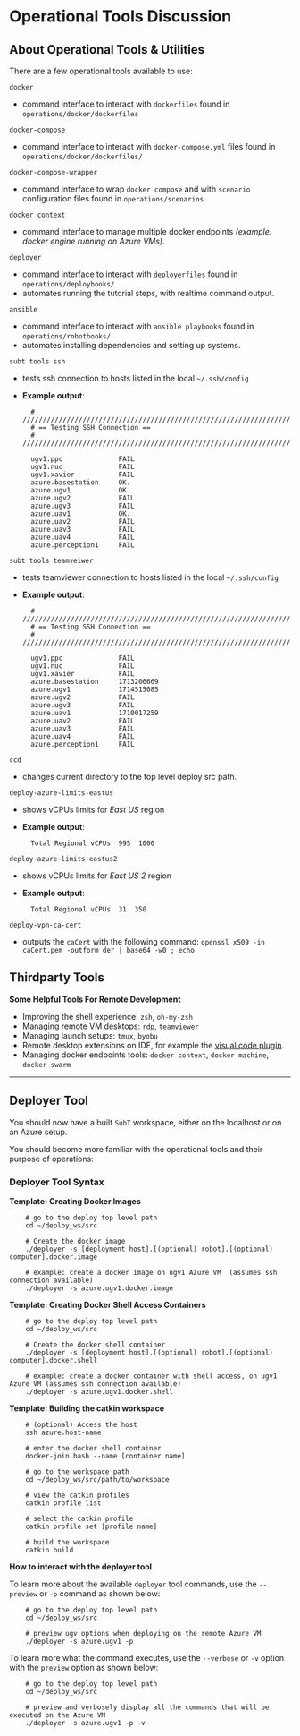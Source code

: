 # Operational Tools Discussion

## About Operational Tools & Utilities

There are a few operational tools available to use:

`docker`

  - command interface to interact with `dockerfiles` found in `operations/docker/dockerfiles`

`docker-compose`

  - command interface to interact with `docker-compose.yml` files found in `operations/docker/dockerfiles/`

`docker-compose-wrapper`

  - command interface to wrap `docker compose` and with `scenario` configuration files found in `operations/scenarios`

`docker context`

  - command interface to manage multiple docker endpoints *(example: docker engine running on Azure VMs)*.

`deployer`

  - command interface to interact with `deployerfiles` found in `operations/deploybooks/`
  - automates running the tutorial steps, with realtime command output.

`ansible`

  - command interface to interact with `ansible playbooks` found in `operations/robotbooks/`
  - automates installing dependencies and setting up systems.

`subt tools ssh`

  - tests ssh connection to hosts listed in the local `~/.ssh/config`

  - **Example output**:

          # //////////////////////////////////////////////////////////////////////////////
          # == Testing SSH Connection ==
          # //////////////////////////////////////////////////////////////////////////////

          ugv1.ppc              FAIL
          ugv1.nuc              FAIL
          ugv1.xavier           FAIL
          azure.basestation     OK.
          azure.ugv1            OK.
          azure.ugv2            FAIL
          azure.ugv3            FAIL
          azure.uav1            OK.
          azure.uav2            FAIL
          azure.uav3            FAIL
          azure.uav4            FAIL
          azure.perception1     FAIL

`subt tools teamveiwer`

  - tests teamviewer connection to hosts listed in the local `~/.ssh/config`

  - **Example output**:

          # //////////////////////////////////////////////////////////////////////////////
          # == Testing SSH Connection ==
          # //////////////////////////////////////////////////////////////////////////////

          ugv1.ppc              FAIL
          ugv1.nuc              FAIL
          ugv1.xavier           FAIL
          azure.basestation     1713206669
          azure.ugv1            1714515085
          azure.ugv2            FAIL
          azure.ugv3            FAIL
          azure.uav1            1710017259
          azure.uav2            FAIL
          azure.uav3            FAIL
          azure.uav4            FAIL
          azure.perception1     FAIL

`ccd`

  - changes current directory to the top level deploy src path.

`deploy-azure-limits-eastus`

  - shows vCPUs limits for *East US* region

  - **Example output**:

          Total Regional vCPUs  995  1000

`deploy-azure-limits-eastus2`

  - shows vCPUs limits for *East US 2* region

  - **Example output**:

          Total Regional vCPUs  31  350

`deploy-vpn-ca-cert`

  - outputs the `caCert` with the following command: `openssl x509 -in caCert.pem -outform der | base64 -w0 ; echo`

## Thirdparty Tools

**Some Helpful Tools For Remote Development**

- Improving the shell experience: `zsh`, `oh-my-zsh`
- Managing remote VM desktops: `rdp`, `teamviewer`
- Managing launch setups: `tmux`, `byobu`
- Remote desktop extensions on IDE, for example the [visual code plugin](https://code.visualstudio.com/docs/remote/remote-overview).
- Managing docker endpoints tools: `docker context`, `docker machine`, `docker swarm`

* * *

## Deployer Tool

You should now have a built `SubT` workspace, either on the localhost or on an Azure setup.

You should become more familiar with the operational tools and their purpose of operations:

### Deployer Tool Syntax

**Template: Creating Docker Images**

        # go to the deploy top level path
        cd ~/deploy_ws/src

        # Create the docker image
        ./deployer -s [deployment host].[(optional) robot].[(optional) computer].docker.image

        # example: create a docker image on ugv1 Azure VM  (assumes ssh connection available)
        ./deployer -s azure.ugv1.docker.image

**Template: Creating Docker Shell Access Containers**

        # go to the deploy top level path
        cd ~/deploy_ws/src

        # Create the docker shell container
        ./deployer -s [deployment host].[(optional) robot].[(optional) computer].docker.shell

        # example: create a docker container with shell access, on ugv1 Azure VM (assumes ssh connection available)
        ./deployer -s azure.ugv1.docker.shell

**Template: Building the catkin workspace**

        # (optional) Access the host
        ssh azure.host-name

        # enter the docker shell container
        docker-join.bash --name [container name]

        # go to the workspace path
        cd ~/deploy_ws/src/path/to/workspace

        # view the catkin profiles
        catkin profile list

        # select the catkin profile
        catkin profile set [profile name]

        # build the workspace
        catkin build

**How to interact with the deployer tool**

To learn more about the available `deployer` tool commands, use the `--preview` or `-p` command as shown below:

        # go to the deploy top level path
        cd ~/deploy_ws/src

        # preview ugv options when deploying on the remote Azure VM
        ./deployer -s azure.ugv1 -p

To learn more what the command executes, use the `--verbose` or `-v` option with the `preview` option as shown below:

        # go to the deploy top level path
        cd ~/deploy_ws/src

        # preview and verbosely display all the commands that will be executed on the Azure VM
        ./deployer -s azure.ugv1 -p -v
